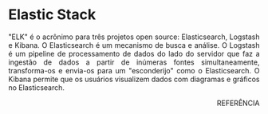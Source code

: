 # Elastic Stack

<p align="justify">"ELK" é o acrônimo para três projetos open source: Elasticsearch, Logstash e Kibana. O Elasticsearch é um mecanismo de busca e análise. O Logstash é um pipeline de processamento de dados do lado do servidor que faz a ingestão de dados a partir de inúmeras fontes simultaneamente, transforma-os e envia-os para um "esconderijo" como o Elasticsearch. O Kibana permite que os usuários visualizem dados com diagramas e gráficos no Elasticsearch.</p>

<div style="text-align:right;">
    <a onclick="window.open(this.href,'_blank');return false; href="https://www.elastic.co/pt/what-is/elk-stack">REFERÊNCIA</a>
</div>